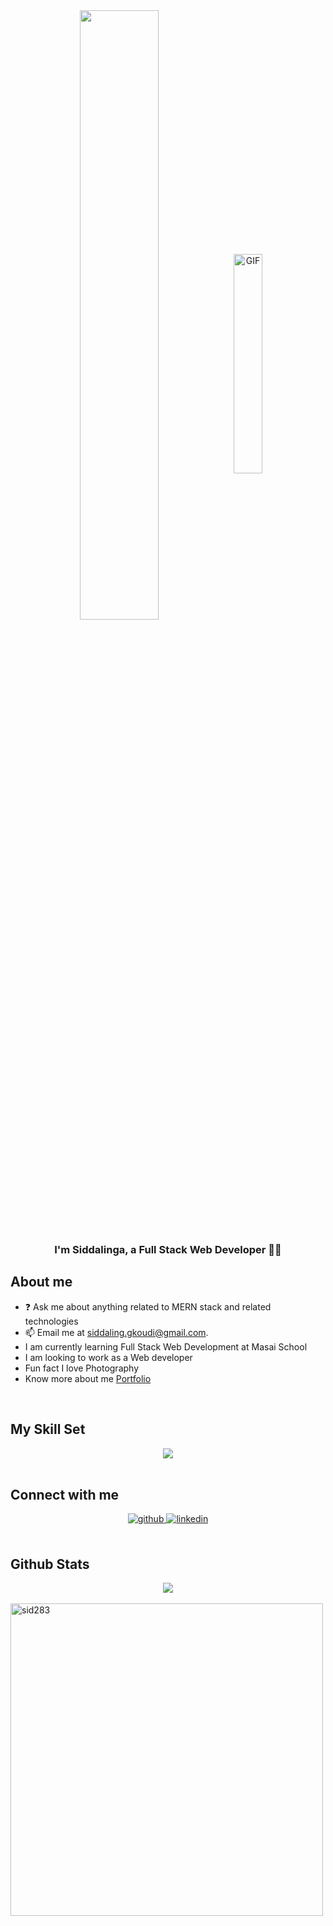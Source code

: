 <div align="center">
<img src="https://rishavanand.github.io/static/images/greetings.gif" align="center" style="width: 50%" />
<img align="center" style="width:30%" alt="GIF" src="https://i.pinimg.com/originals/e4/26/70/e426702edf874b181aced1e2fa5c6cde.gif" />
</div>  
  
### <div align="center">I'm Siddalinga, a  Full Stack Web Developer 👨‍💻</div>  
  
## About me  
- ❓ Ask me about anything related to MERN stack and related technologies  
- 📫 Email me at [siddaling.gkoudi@gmail.com](mailto:siddaling.gkoudi@gmail.com).  
- I am currently learning Full Stack Web Development at Masai School
- I am looking to work as a Web developer
- Fun fact I love Photography
- Know more about me <a href="https://siddalingaportfolio.vercel.app/">Portfolio</a>

<br/>  


## My Skill Set  

<div align="center" style="justify-content:space-between">
  <img src="https://user-images.githubusercontent.com/95955345/160356186-40ff3ced-dcbc-4e32-a3f5-6320b83d3171.jpg" />
</div>

<br/>  

## Connect with me 

<div align="center">
<a href="https://github.com/https://github.com/sid283" target="_blank">
<img src=https://img.shields.io/badge/github-%2324292e.svg?&style=for-the-badge&logo=github&logoColor=white alt=github style="margin-bottom: 5px;" />
</a>
<a href="https://linkedin.com/in/https://www.linkedin.com/in/siddalinga-g-koudi-035b29150" target="_blank">
<img src=https://img.shields.io/badge/linkedin-%231E77B5.svg?&style=for-the-badge&logo=linkedin&logoColor=white alt=linkedin style="margin-bottom: 5px;" />
</a>  
</div>  
  

<br/>  


## Github Stats  
<div align="center"><img src="https://github-readme-stats.vercel.app/api?username=sid283&show_icons=true&count_private=true&hide_border=true" align="center" /></div> 
<br/>
<img align="center" width=500 src="https://github-readme-stats.vercel.app/api/top-langs/?username=sid283&count_private=true&theme=radical" alt="sid283" />
